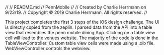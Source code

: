 //
//  README.md
//  PennMobile
//
//  Created by Charlie Herrmann on 9/23/19.
//  Copyright © 2019 Charlie Herrmann. All rights reserved.
//

This project completes the first 3 steps of the IOS design challenge. 
The UI is directly copied from the zeplin. I parsed data from the API 
into a table view that resembles the penn mobile dining App. Clicking
on a table view cell will lead to the venues website. The majority
of the code is done in the TableViewController. Custom table view
cells were made using a .xib file. WebViewController controls the 
webview. 
